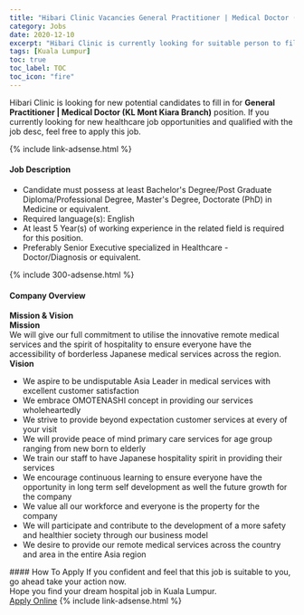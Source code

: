 ```yaml
---
title: "Hibari Clinic Vacancies General Practitioner | Medical Doctor (KL Mont Kiara Branch)" 
category: Jobs 
date: 2020-12-10 
excerpt: "Hibari Clinic is currently looking for suitable person to fill in the General Practitioner | Medical Doctor (KL Mont Kiara Branch) which positioned at Kuala Lumpur" 
tags: [Kuala Lumpur] 
toc: true 
toc_label: TOC 
toc_icon: "fire" 
--- 
```


<p>Hibari Clinic is looking for new potential candidates to fill in for <b>General Practitioner | Medical Doctor (KL Mont Kiara Branch)</b> position. If you currently looking for new healthcare job opportunities and qualified with the job desc, feel free to apply this job.
</p>{% include link-adsense.html %} 
<div><div><div><h4>Job Description</h4></div></div><div><div><span><div><ul><li>Candidate must possess at least Bachelor's Degree/Post Graduate Diploma/Professional Degree, Master's Degree, Doctorate (PhD) in Medicine or equivalent.</li><li>Required language(s):&#160;English</li><li>At least 5&#160;Year(s) of working experience in the related field is required for this position.</li><li>Preferably Senior Executive specialized in Healthcare - Doctor/Diagnosis or equivalent.</li></ul></div></span></div></div></div> 
{% include 300-adsense.html %} 
<div><div><div><h4>Company Overview</h4></div></div><div><div><span><div><div>
<div><strong>Mission &amp; Vision</strong></div>
<div><strong>Mission</strong></div>
<div>We will give our full commitment to utilise the innovative remote medical services and the spirit of hospitality to ensure everyone have the accessibility of borderless Japanese medical services across the region.</div>
<div><strong>Vision</strong></div>
<ul>
<li>We aspire to be undisputable Asia Leader in medical services with excellent customer satisfaction</li>
<li>We embrace OMOTENASHI concept in providing our services wholeheartedly</li>
<li>We strive to provide beyond expectation customer services at every of your visit</li>
<li>We will provide peace of mind primary care services for age group ranging from new born to elderly</li>
<li>We train our staff to have Japanese hospitality spirit in providing their services</li>
<li>We encourage continuous learning to ensure everyone have the opportunity in long term self development as well the future growth for the company</li>
<li>We value all our workforce and everyone is the property for the company</li>
<li>We will participate and contribute to the development of a more safety and healthier society through our business model</li>
<li>We desire to provide our remote medical services across the country and area in the entire Asia region</li>
</ul>
</div></div></span></div></div></div> 
#### How To Apply 
If you confident and feel that this job is suitable to you, go ahead take your action now. <br/> 
Hope you find your dream hospital job in Kuala Lumpur. <br/> 
<a href="https://www.jobstreet.com.my/en/job/general-practitioner-%7C-medical-doctor-kl-mont-kiara-branch-4440331?jobId=jobstreet-my-job-4440331&sectionRank=27&token=0~02766865-2f4f-465b-8586-5f06e4b1ecfd&fr=SRP%20View%20In%20New%20Ta" class="btn btn--warning" target="_blank" rel="nofollow noopenner">Apply Online</a> 
{% include link-adsense.html %} 